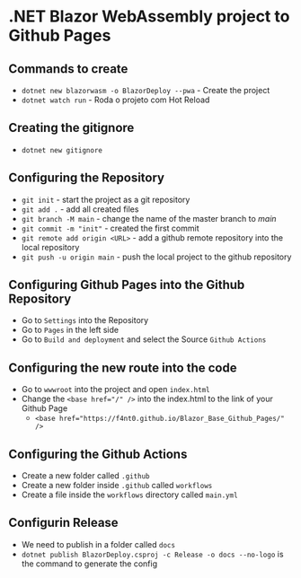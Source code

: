 # .NET Blazor WebAssembly project to Github Pages

## Commands to create

- `dotnet new blazorwasm -o BlazorDeploy --pwa` - Create the project
- `dotnet watch run` - Roda o projeto com Hot Reload

## Creating the gitignore

- `dotnet new gitignore`

## Configuring the Repository

- `git init` - start the project as a git repository
- `git add .` - add all created files
- `git branch -M main` - change the name of the master branch to *main*
- `git commit -m "init"` - created the first commit
- `git remote add origin <URL>` - add a github remote repository into the local repository
- `git push -u origin main` - push the local project to the github repository

## Configuring Github Pages into the Github Repository

- Go to `Settings` into the Repository
- Go to `Pages` in the left side
- Go to `Build and deployment` and select the Source `Github Actions`

## Configuring the new route into the code

- Go to `wwwroot` into the project and open `index.html`
- Change the `<base href="/" />` into the index.html to the link of your Github Page
    - `<base href="https://f4nt0.github.io/Blazor_Base_Github_Pages/" />`

## Configuring the Github Actions
- Create a new folder called `.github`
- Create a new folder inside `.github` called `workflows`
- Create a file inside the `workflows` directory called `main.yml`

## Configurin Release
- We need to publish in a folder called `docs`
- `dotnet publish BlazorDeploy.csproj -c Release -o docs --no-logo` is the command to generate the config